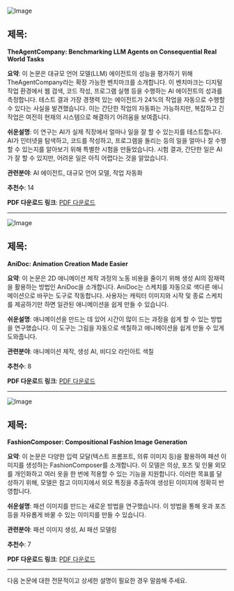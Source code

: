 ![Image](https://cdn-thumbnails.huggingface.co/social-thumbnails/papers/2412.14161.png)

## 제목:
**TheAgentCompany: Benchmarking LLM Agents on Consequential Real World Tasks**

**요약**:
이 논문은 대규모 언어 모델(LLM) 에이전트의 성능을 평가하기 위해 TheAgentCompany라는 확장 가능한 벤치마크를 소개합니다. 이 벤치마크는 디지털 작업 환경에서 웹 검색, 코드 작성, 프로그램 실행 등을 수행하는 AI 에이전트의 성과를 측정합니다. 테스트 결과 가장 경쟁력 있는 에이전트가 24%의 작업을 자동으로 수행할 수 있다는 사실을 발견했습니다. 이는 간단한 작업의 자동화는 가능하지만, 복잡하고 긴 작업은 여전히 현재의 시스템으로 해결하기 어려움을 보여줍니다.

**쉬운설명**:
이 연구는 AI가 실제 직장에서 얼마나 일을 잘 할 수 있는지를 테스트합니다. AI가 인터넷을 탐색하고, 코드를 작성하고, 프로그램을 돌리는 등의 일을 얼마나 잘 수행할 수 있는지를 알아보기 위해 특별한 시험을 만들었습니다. 시험 결과, 간단한 일은 AI가 잘 할 수 있지만, 어려운 일은 아직 어렵다는 것을 알았습니다.

**관련분야**:
AI 에이전트, 대규모 언어 모델, 작업 자동화

**추천수**:
14

**PDF 다운로드 링크**: [PDF 다운로드](https://arxiv.org/pdf/2412.14161)

---

![Image](https://cdn-avatars.huggingface.co/v1/production/uploads/noauth/akAvCUCi7eR31PWOXrVPw.jpeg)

## 제목:
**AniDoc: Animation Creation Made Easier**

**요약**:
이 논문은 2D 애니메이션 제작 과정의 노동 비용을 줄이기 위해 생성 AI의 잠재력을 활용하는 방법인 AniDoc을 소개합니다. AniDoc는 스케치를 자동으로 색다른 애니메이션으로 바꾸는 도구로 작동합니다. 사용자는 캐릭터 이미지와 시작 및 종료 스케치를 제공하기만 하면 일관된 애니메이션을 쉽게 만들 수 있습니다.

**쉬운설명**:
애니메이션을 만드는 데 있어 시간이 많이 드는 과정을 쉽게 할 수 있는 방법을 연구했습니다. 이 도구는 그림을 자동으로 색칠하고 애니메이션을 쉽게 만들 수 있게 도와줍니다.

**관련분야**:
애니메이션 제작, 생성 AI, 비디오 라인아트 색칠

**추천수**:
8

**PDF 다운로드 링크**: [PDF 다운로드](https://arxiv.org/pdf/2412.14173)

---

![Image](https://cdn-thumbnails.huggingface.co/social-thumbnails/papers/2412.14168.png)

## 제목:
**FashionComposer: Compositional Fashion Image Generation**

**요약**:
이 논문은 다양한 입력 모달(텍스트 프롬프트, 의류 이미지 등)을 활용하여 패션 이미지를 생성하는 FashionComposer를 소개합니다. 이 모델은 의상, 포즈 및 인물 외모를 개인화하고 여러 옷을 한 번에 적용할 수 있는 기능을 지원합니다. 이러한 목표를 달성하기 위해, 모델은 참고 이미지에서 외모 특징을 추출하여 생성된 이미지에 정확히 반영합니다.

**쉬운설명**:
패션 이미지를 만드는 새로운 방법을 연구했습니다. 이 방법을 통해 옷과 포즈 등을 자유롭게 바꿀 수 있는 이미지를 만들 수 있습니다.

**관련분야**:
패션 이미지 생성, AI 패션 모델링

**추천수**:
7

**PDF 다운로드 링크**: [PDF 다운로드](https://arxiv.org/pdf/2412.14168)

---

다음 논문에 대한 전문적이고 상세한 설명이 필요한 경우 말씀해 주세요.